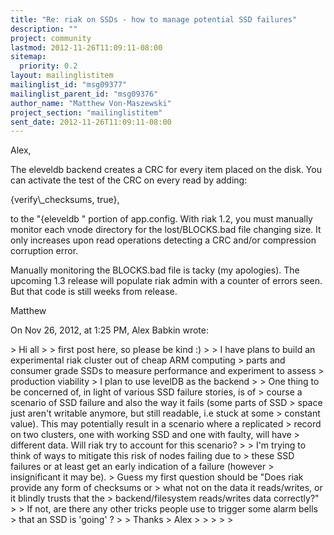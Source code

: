```yaml
---
title: "Re: riak on SSDs - how to manage potential SSD failures"
description: ""
project: community
lastmod: 2012-11-26T11:09:11-08:00
sitemap:
  priority: 0.2
layout: mailinglistitem
mailinglist_id: "msg09377"
mailinglist_parent_id: "msg09376"
author_name: "Matthew Von-Maszewski"
project_section: "mailinglistitem"
sent_date: 2012-11-26T11:09:11-08:00
---
```



Alex,

The eleveldb backend creates a CRC for every item placed on the disk. You can 
activate the test of the CRC on every read by adding:

 {verify\\_checksums, true}, 

to the "{eleveldb " portion of app.config. With riak 1.2, you must manually 
monitor each vnode directory for the lost/BLOCKS.bad file changing size. It 
only increases upon read operations detecting a CRC and/or compression 
corruption error.

Manually monitoring the BLOCKS.bad file is tacky (my apologies). The upcoming 
1.3 release will populate riak admin with a counter of errors seen. But that 
code is still weeks from release.

Matthew

On Nov 26, 2012, at 1:25 PM, Alex Babkin  wrote:

&gt; Hi all
&gt; 
&gt; first post here, so please be kind :)
&gt; 
&gt; I have plans to build an experimental riak cluster out of cheap ARM computing 
&gt; parts and consumer grade SSDs to measure performance and experiment to assess 
&gt; production viability
&gt; I plan to use levelDB as the backend
&gt; 
&gt; One thing to be concerned of, in light of various SSD failure stories, is of 
&gt; course a scenario of SSD failure and also the way it fails (some parts of SSD 
&gt; space just aren't writable anymore, but still readable, i.e stuck at some 
&gt; constant value). This may potentially result in a scenario where a replicated 
&gt; record on two clusters, one with working SSD and one with faulty, will have 
&gt; different data. Will riak try to account for this scenario? 
&gt; 
&gt; I'm trying to think of ways to mitigate this risk of nodes failing due to 
&gt; these SSD failures or at least get an early indication of a failure (however 
&gt; insignificant it may be).
&gt; Guess my first question should be "Does riak provide any form of checksums or 
&gt; what not on the data it reads/writes, or it blindly trusts that the 
&gt; backend/filesystem reads/writes data correctly?"
&gt; 
&gt; If not, are there any other tricks people use to trigger some alarm bells 
&gt; that an SSD is 'going' ?
&gt; 
&gt; Thanks
&gt; Alex
&gt; 
&gt; 
&gt; 
&gt; 
&gt; 
